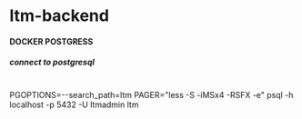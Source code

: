 # ltm-backend

#### DOCKER POSTGRESS
 
##### connect to postgresql
<br>  
PGOPTIONS=--search_path=ltm PAGER="less -S -iMSx4 -RSFX -e" psql -h localhost -p 5432 -U ltmadmin ltm
